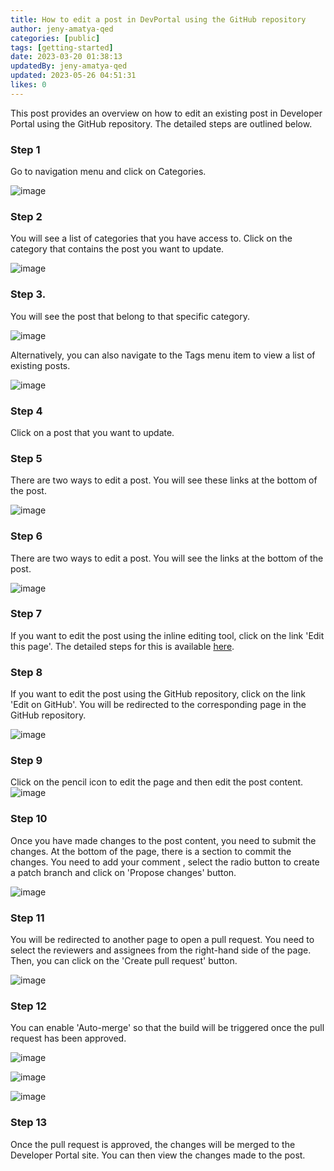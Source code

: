 ```yaml
---
title: How to edit a post in DevPortal using the GitHub repository
author: jeny-amatya-qed
categories: [public]
tags: [getting-started]
date: 2023-03-20 01:38:13
updatedBy: jeny-amatya-qed
updated: 2023-05-26 04:51:31
likes: 0
---
```


This post provides an overview on how to edit an existing post in Developer Portal using the  GitHub repository. The detailed steps are outlined below.

### Step 1
Go to navigation menu and click on Categories.

![image](https://sadevportal3.blob.core.windows.net/root/add-post-step1.png)

### Step 2
You will see a list of categories that you have access to. Click on the category that contains the post you want to update.

![image](https://sadevportal3.blob.core.windows.net/root/add-post-step2.png)

### Step 3.
You will see the post that belong to that specific category.

![image](https://sadevportal3.blob.core.windows.net/root/edit-post-step4.png)

Alternatively, you can also navigate to the Tags menu item to view a list of existing posts.

![image](https://sadevportal3.blob.core.windows.net/root/edit-post-step3.png)

### Step 4
Click on a post that you want to update. 

### Step 5
There are two ways to edit a post. You will see these links at the bottom of the post.

![image](https://sadevportal3.blob.core.windows.net/root/edit-post4.png)

### Step 6
There are two ways to edit a post. You will see the links at the bottom of the post.

![image](https://sadevportal3.blob.core.windows.net/root/edit-post-step5.png)

### Step 7
If you want to edit the post using the inline editing tool, click on the link 'Edit this page'. The detailed steps for this is available [here](/internal/How-to-edit-an-existing-post-in-Developer-Portal/).

### Step 8
If you want to edit the post using the GitHub repository, click on the link 'Edit on GitHub'. You will be redirected to the corresponding page in the GitHub repository.

![image](https://sadevportal3.blob.core.windows.net/root/edit-post-step8.png)

### Step 9

Click on the pencil icon to edit the page and then edit the post content.
![image](https://sadevportal3.blob.core.windows.net/root/edit-post-step9.png)

### Step 10
Once you have made changes to the post content, you need to submit the changes. At the bottom of the page, there is a section to commit the changes. You need to add your comment , select the radio button to create a patch branch and click on 'Propose changes' button.

![image](https://sadevportal3.blob.core.windows.net/root/edit-post-step10.png)

### Step 11
You will be redirected to another page to open a pull request. You need to select the reviewers and assignees from the right-hand side of the page. Then, you can click on the 'Create pull request' button.

![image](https://sadevportal3.blob.core.windows.net/root/edit-post-step11.png)

### Step 12
You can enable 'Auto-merge' so that the build will be triggered once the pull request has been approved.

![image](https://sadevportal3.blob.core.windows.net/root/edit-post-step12-1.png)

![image](https://sadevportal3.blob.core.windows.net/root/edit-post-step12-2.png)

![image](https://sadevportal3.blob.core.windows.net/root/edit-post-step12-3.png)

### Step 13
Once the pull request is approved, the changes will be merged to the Developer Portal site. You can then view the changes made to the post.